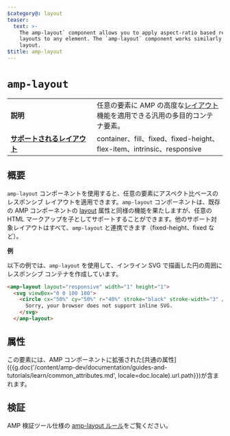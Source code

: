 ```yaml
---
$category@: layout
teaser:
  text: >-
    The amp-layout` component allows you to apply aspect-ratio based responsive
    layouts to any element. The `amp-layout` component works similarly to the
    layout.
$title: amp-layout
---
```



<!--
       Copyright 2016 The AMP HTML Authors. All Rights Reserved.

       Licensed under the Apache License, Version 2.0 (the "License");
     you may not use this file except in compliance with the License.
     You may obtain a copy of the License at

     http://www.apache.org/licenses/LICENSE-2.0

     Unless required by applicable law or agreed to in writing, software
     distributed under the License is distributed on an "AS-IS" BASIS,
     WITHOUT WARRANTIES OR CONDITIONS OF ANY KIND, either express or implied.
     See the License for the specific language governing permissions and
     limitations under the License.
-->

# <a name="amp-layout"></a>`amp-layout`

<table>
  <tr>
    <td width="40%"><strong>説明</strong></td>
    <td>任意の要素に AMP の高度な<a href="https://www.ampproject.org/docs/guides/responsive/control_layout#the-layout-attribute">レイアウト</a>機能を適用できる汎用の多目的コンテナ要素。</td>
  </tr>
  <tr>
    <td class="col-fourty"><strong><a href="{{g.doc('/content/amp-dev/documentation/guides-and-tutorials/develop/style_and_layout/control_layout.md', locale=doc.locale).url.path}}">サポートされるレイアウト</a></strong></td>
    <td>container、fill、fixed、fixed-height、flex-item、intrinsic、responsive</td>
  </tr>
</table>

## 概要

`amp-layout` コンポーネントを使用すると、任意の要素にアスペクト比ベースのレスポンシブ レイアウトを適用できます。`amp-layout` コンポーネントは、既存の AMP コンポーネントの [layout](https://www.ampproject.org/docs/guides/responsive/control_layout#the-layout-attribute) 属性と同様の機能を果たしますが、任意の HTML マークアップを子としてサポートすることができます。他のサポート対象レイアウトはすべて、`amp-layout` と連携できます（fixed-height、fixed など）。

**例**

以下の例では、`amp-layout` を使用して、インライン SVG で描画した円の周囲にレスポンシブ コンテナを作成しています。

```html
<amp-layout layout="responsive" width="1" height="1">
  <svg viewBox="0 0 100 100">
    <circle cx="50%" cy="50%" r="40%" stroke="black" stroke-width="3" />
      Sorry, your browser does not support inline SVG.
    </svg>
  </amp-layout>
```

## 属性

この要素には、AMP コンポーネントに拡張された[共通の属性]({{g.doc('/content/amp-dev/documentation/guides-and-tutorials/learn/common_attributes.md', locale=doc.locale).url.path}})が含まれます。

## 検証

AMP 検証ツール仕様の [amp-layout ルール](https://github.com/ampproject/amphtml/blob/master/validator/validator-main.protoascii)をご覧ください。
